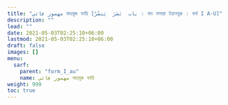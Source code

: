 ```yaml
---
title: "مهموز فائي মাহমুজ ফায়ি [باب  نَصَرَ  يَنصُرُ । বাব নাসারা ইয়ানসুরু । ফর্ম I A-U]"
description: ""
lead: ""
date: 2021-05-03T02:25:10+06:00
lastmod: 2021-05-03T02:25:10+06:00
draft: false
images: []
menu: 
  sarf:
    parent: "form_I_au"
    name: مهموز فائي মাহমুজ ফায়ি
weight: 999
toc: true
---
```



